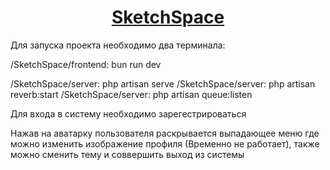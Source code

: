 <h1 align="center"><a href="#" target="_blank">SketchSpace</a> </h1>

Для запуска проекта необходимо два терминала: 

/SketchSpace/frontend:  bun run dev

/SketchSpace/server:  php artisan serve
/SketchSpace/server:  php artisan reverb:start
/SketchSpace/server:  php artisan queue:listen


Для входа в систему необходимо зарегестрироваться

Нажав на аватарку пользователя раскрывается выпадающее меню где можно изменить изображение профиля (Временно не работает), также можно сменить тему и соввершить выход из системы
